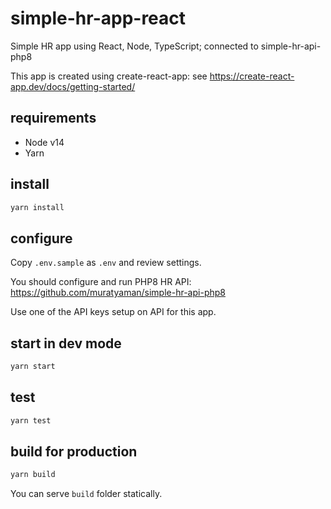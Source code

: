 # simple-hr-app-react
Simple HR app using React, Node, TypeScript; connected to simple-hr-api-php8

This app is created using create-react-app: see https://create-react-app.dev/docs/getting-started/

## requirements

* Node v14
* Yarn

## install

```sh
yarn install
```

## configure

Copy `.env.sample` as `.env` and review settings.

You should configure and run PHP8 HR API: https://github.com/muratyaman/simple-hr-api-php8

Use one of the API keys setup on API for this app.

## start in dev mode

```sh
yarn start
```

## test

```sh
yarn test
```

## build for production

```sh
yarn build
```

You can serve `build` folder statically.
